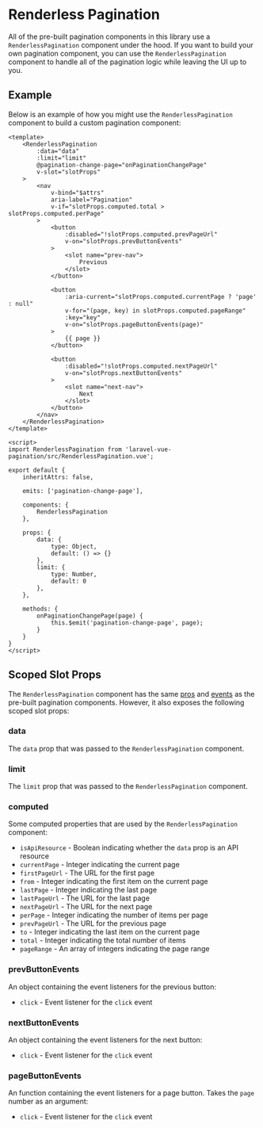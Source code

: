 # Renderless Pagination

All of the pre-built pagination components in this library use a `RenderlessPagination` component under the hood. If you want to build your own pagination component, you can use the `RenderlessPagination` component to handle all of the pagination logic while leaving the UI up to you.

## Example

Below is an example of how you might use the `RenderlessPagination` component to build a custom pagination component:

```vue
<template>
    <RenderlessPagination
        :data="data"
        :limit="limit"
        @pagination-change-page="onPaginationChangePage"
        v-slot="slotProps"
    >
        <nav
            v-bind="$attrs"
            aria-label="Pagination"
            v-if="slotProps.computed.total > slotProps.computed.perPage"
        >
            <button
                :disabled="!slotProps.computed.prevPageUrl"
                v-on="slotProps.prevButtonEvents"
            >
                <slot name="prev-nav">
                    Previous
                </slot>
            </button>

            <button
                :aria-current="slotProps.computed.currentPage ? 'page' : null"
                v-for="(page, key) in slotProps.computed.pageRange"
                :key="key"
                v-on="slotProps.pageButtonEvents(page)"
            >
                {{ page }}
            </button>

            <button
                :disabled="!slotProps.computed.nextPageUrl"
                v-on="slotProps.nextButtonEvents"
            >
                <slot name="next-nav">
                    Next
                </slot>
            </button>
        </nav>
    </RenderlessPagination>
</template>

<script>
import RenderlessPagination from 'laravel-vue-pagination/src/RenderlessPagination.vue';

export default {
    inheritAttrs: false,

    emits: ['pagination-change-page'],

    components: {
        RenderlessPagination
    },

    props: {
        data: {
            type: Object,
            default: () => {}
        },
        limit: {
            type: Number,
            default: 0
        },
    },

    methods: {
        onPaginationChangePage(page) {
            this.$emit('pagination-change-page', page);
        }
    }
}
</script>
```

## Scoped Slot Props
The `RenderlessPagination` component has the same [pros](/guide/api/props.html) and [events](/guide/api/events.html) as the pre-built pagination components. However, it also exposes the following scoped slot props:

### data

The `data` prop that was passed to the `RenderlessPagination` component.

### limit

The `limit` prop that was passed to the `RenderlessPagination` component.

### computed

Some computed properties that are used by the `RenderlessPagination` component:

* `isApiResource` - Boolean indicating whether the `data` prop is an API resource
* `currentPage` - Integer indicating the current page
* `firstPageUrl` - The URL for the first page
* `from` - Integer indicating the first item on the current page
* `lastPage` - Integer indicating the last page
* `lastPageUrl` - The URL for the last page
* `nextPageUrl` - The URL for the next page
* `perPage` - Integer indicating the number of items per page
* `prevPageUrl` - The URL for the previous page
* `to` - Integer indicating the last item on the current page
* `total` - Integer indicating the total number of items
* `pageRange` - An array of integers indicating the page range

### prevButtonEvents

An object containing the event listeners for the previous button:

* `click` - Event listener for the `click` event

### nextButtonEvents

An object containing the event listeners for the next button:

* `click` - Event listener for the `click` event

### pageButtonEvents

An function containing the event listeners for a page button. Takes the `page` number as an argument:

* `click` - Event listener for the `click` event
